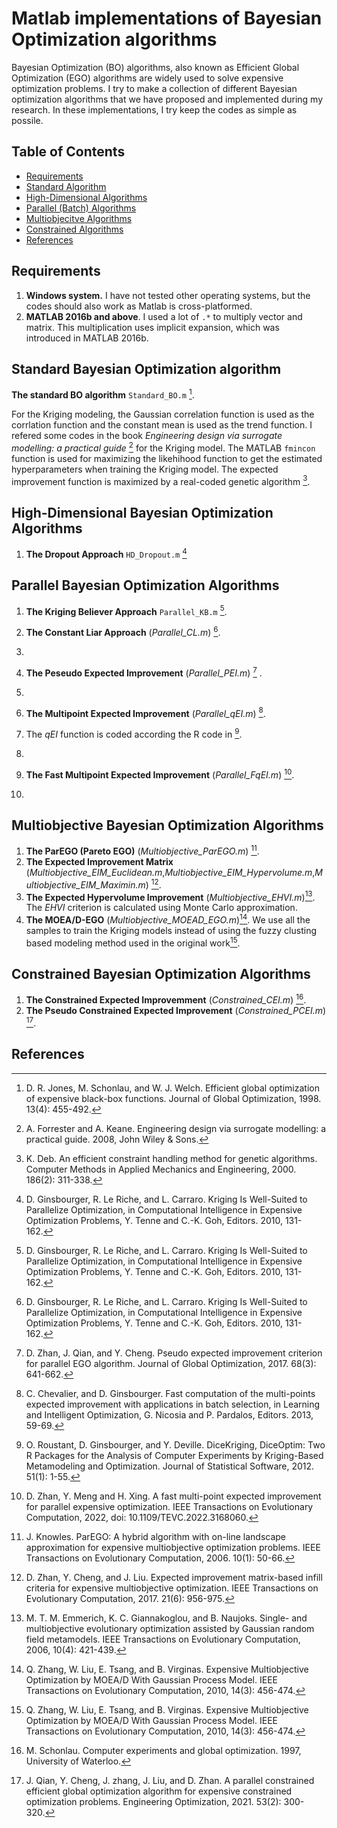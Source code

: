 # Matlab implementations of Bayesian Optimization algorithms
Bayesian Optimization (BO) algorithms, also known as Efficient Global Optimization (EGO) algorithms are widely used to solve expensive optimization problems. I try to make a collection of different Bayesian optimization algorithms that we have proposed and implemented during my research. In these implementations, I try keep the codes as simple as possile.


## Table of Contents
* [Requirements](#Requirements)
* [Standard Algorithm](#Standard-algorithm)
* [High-Dimensional Algorithms](#High-Dimensional-Algorithms)
* [Parallel (Batch) Algorithms](#Parallel-Efficient-Global-Optimization-algorithms)
* [Multiobjecitve Algorithms](#Multiobjective-Efficient-Global-Optimization-algorithms)
* [Constrained Algorithms](#Constrained-Efficient-Global-Optimization-algorithms)
* [References](#References)


## Requirements
1. **Windows system.** I have not tested other operating systems, but the codes should also work as Matlab is cross-platformed.
2. **MATLAB 2016b and above**. I used a lot of ```.*``` to multiply vector and matrix. This multiplication uses implicit expansion, which was introduced in MATLAB 2016b.

## Standard Bayesian Optimization algorithm
**The standard BO algorithm** ```Standard_BO.m``` [^1].
 
For the Kriging modeling, the Gaussian correlation function is used as the corrlation function and the constant mean is used as the trend function. 
I refered some codes in the book *Engineering design via surrogate modelling: a practical guide* [^2] for the Kriging model. 
The MATLAB ```fmincon``` function is used for maximizing the likehihood function to get the estimated hyperparameters when training the Kriging model. 
The expected improvement function is maximized by a real-coded genetic algorithm [^3].


## High-Dimensional Bayesian Optimization Algorithms
1. **The Dropout Approach** ```HD_Dropout.m``` [^4]



## Parallel Bayesian Optimization Algorithms
1. **The Kriging Believer Approach** ```Parallel_KB.m``` [^4].
   
3. **The Constant Liar Approach** (*Parallel_CL.m*) [^4].
4. 
5. **The Peseudo Expected Improvement** (*Parallel_PEI.m*) [^5] .
6. 
7. **The Multipoint Expected Improvement** (*Parallel_qEI.m*) [^6].
8. The *qEI* function is coded according the R code in [^7].
9. 
10. **The Fast Multipoint Expected Improvement** (*Parallel_FqEI.m*) [^8].
11. 

## Multiobjective Bayesian Optimization Algorithms
1. **The ParEGO (Pareto EGO)** (*Multiobjective_ParEGO.m*) [^9].
2. **The Expected Improvement Matrix** (*Multiobjective_EIM_Euclidean.m*,*Multiobjective_EIM_Hypervolume.m*,*Multiobjective_EIM_Maximin.m*) [^10].
3. **The Expected Hypervolume Improvement** (*Multiobjective_EHVI.m*)[^11]. The *EHVI* criterion is calculated using Monte Carlo approximation.
4. **The MOEA/D-EGO** (*Multiobjective_MOEAD_EGO.m*)[^12]. We use all the samples to train the Kriging models instead of using the fuzzy clusting based modeling method used in the original work[^12].


## Constrained Bayesian Optimization Algorithms
1. **The Constrained Expected Improvemment** (*Constrained_CEI.m*) [^13].
2. **The Pseudo Constrained Expected Improvement** (*Constrained_PCEI.m*) [^14].

## References
[^1]: D. R. Jones, M. Schonlau, and W. J. Welch. Efficient global optimization of expensive black-box functions. Journal of Global Optimization, 1998. 13(4): 455-492.
[^2]:  A. Forrester and A. Keane. Engineering design via surrogate modelling: a practical guide. 2008, John Wiley & Sons.
[^3]:  K. Deb. An efficient constraint handling method for genetic algorithms. Computer Methods in Applied Mechanics and Engineering, 2000. 186(2): 311-338.
[^4]:  D. Ginsbourger, R. Le Riche, and L. Carraro. Kriging Is Well-Suited to Parallelize Optimization, in Computational Intelligence in Expensive Optimization Problems, Y. Tenne and C.-K. Goh, Editors. 2010, 131-162.

[^5]:  D. Zhan, J. Qian, and Y. Cheng. Pseudo expected improvement criterion for parallel EGO algorithm. Journal of Global Optimization, 2017. 68(3):  641-662.
[^6]:  C. Chevalier, and D. Ginsbourger. Fast computation of the multi-points expected improvement with applications in batch selection, in Learning and Intelligent Optimization, G. Nicosia and P. Pardalos, Editors. 2013, 59-69.
[^7]: O. Roustant, D. Ginsbourger, and Y. Deville. DiceKriging, DiceOptim: Two R Packages for the Analysis of Computer Experiments by Kriging-Based Metamodeling and Optimization. Journal of Statistical Software, 2012. 51(1): 1-55.
[^8]: D. Zhan, Y. Meng and H. Xing. A fast multi-point expected improvement for parallel expensive optimization. IEEE Transactions on Evolutionary Computation, 2022, doi: 10.1109/TEVC.2022.3168060.
[^9]: J. Knowles. ParEGO: A hybrid algorithm with on-line landscape approximation for expensive multiobjective optimization problems. IEEE Transactions on Evolutionary Computation, 2006. 10(1): 50-66.
[^10]: D. Zhan, Y. Cheng, and J. Liu. Expected improvement matrix-based infill criteria for expensive multiobjective optimization. IEEE Transactions on Evolutionary Computation, 2017. 21(6): 956-975.
[^11]: M. T. M. Emmerich, K. C. Giannakoglou, and B. Naujoks. Single- and multiobjective evolutionary optimization assisted by Gaussian random field metamodels. IEEE Transactions on Evolutionary Computation, 2006, 10(4): 421-439.
[^12]: Q. Zhang, W. Liu, E. Tsang, and B. Virginas. Expensive Multiobjective Optimization by MOEA/D With Gaussian Process Model. IEEE Transactions on Evolutionary Computation, 2010, 14(3): 456-474.
[^13]:  M. Schonlau. Computer experiments and global optimization. 1997, University of Waterloo.
[^14]: J. Qian, Y. Cheng, J. zhang, J. Liu, and D. Zhan. A parallel constrained efficient global optimization algorithm for expensive constrained optimization problems. Engineering Optimization, 2021. 53(2): 300-320.
